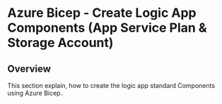 # Azure Bicep - Create Logic App Components (App Service Plan & Storage Account)

## Overview
This section explain, how to create the logic app standard Components using Azure Bicep.